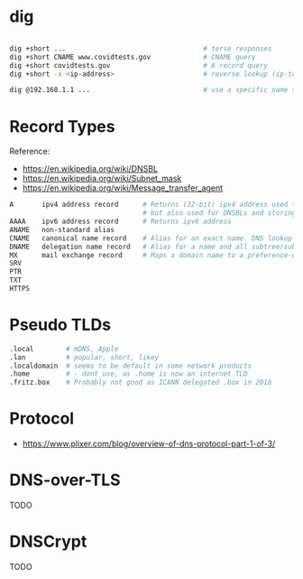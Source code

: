 

# dig

```bash

dig +short ...                                  # terse responses
dig +short CNAME www.covidtests.gov             # CNAME query
dig +short covidtests.gov                       # A record query
dig +short -x <ip-address>                      # reverse lookup (ip-to-name)

dig @192.168.1.1 ...                            # use a specific name server
```




# Record Types

Reference:

- https://en.wikipedia.org/wiki/DNSBL
- https://en.wikipedia.org/wiki/Subnet_mask
- https://en.wikipedia.org/wiki/Message_transfer_agent

```bash
A       ipv4 address record      # Returns (32-bit) ipv4 address used to map hostnames to IPs, 
                                 # but also used for DNSBLs and storing subnet masks
AAAA    ipv6 address record      # Returns ipv6 address
ANAME   non-standard alias       
CNAME   canonical name record    # Alias for an exact name. DNS lookup will retry lookup with new name.
DNAME   delegation name record   # Alias for a name and all subtree/subnames. DNS lookup will retry lookup with new name.
MX      mail exchange record     # Maps a domain name to a preference-ordered list of mail servers for that domain
SRV
PTR
TXT
HTTPS 
```

# Pseudo TLDs 

```bash
.local        # mDNS, Apple
.lan          # popular, short, likey
.localdomain  # seems to be default in some network products
.home         # - dont use, as .home is now an internet TLD
.fritz.box    # Probably not good as ICANN delegated .box in 2016
```


# Protocol
- https://www.plixer.com/blog/overview-of-dns-protocol-part-1-of-3/


# DNS-over-TLS
TODO

# DNSCrypt
TODO


